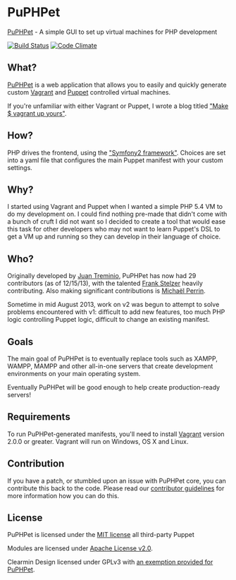 # PuPHPet #

[PuPHPet](https://puphpet.com) - A simple GUI to set up virtual machines for PHP development

[![Build Status](https://travis-ci.org/puphpet/puphpet.png)](https://travis-ci.org/puphpet/puphpet) [![Code Climate](https://codeclimate.com/github/puphpet/puphpet/badges/gpa.svg)](https://codeclimate.com/github/puphpet/puphpet)

## What? ##

[PuPHPet](https://puphpet.com) is a web application that allows you to easily and quickly generate custom
[Vagrant](http://vagrantup.com) and [Puppet](https://puppetlabs.com) controlled virtual machines.

If you're unfamiliar with either Vagrant or Puppet, I wrote a blog titled
["Make $ vagrant up yours"](https://jtreminio.com/2013/06/make_vagrant_up_yours/).

## How? ##

PHP drives the frontend, using the ["Symfony2 framework"](http://symfony.com/). Choices are set into a yaml file that
configures the main Puppet manifest with your custom settings.

## Why? ##

I started using Vagrant and Puppet when I wanted a simple PHP 5.4 VM to do my development on. I could find nothing
pre-made that didn't come with a bunch of cruft I did not want so I decided to create a tool that would ease this
task for other developers who may not want to learn Puppet's DSL to get a VM up and running so they can develop
in their language of choice.

## Who? ##

Originally developed by [Juan Treminio](https://jtreminio.com), PuPHPet has now had 29 contributors (as of 12/15/13),
with the talented [Frank Stelzer](https://twitter.com/frastel) heavily contributing. Also making significant
contributions is [Michaël Perrin](http://www.michaelperrin.fr/).

Sometime in mid August 2013, work on v2 was begun to attempt to solve problems encountered with v1: difficult to
add new features, too much PHP logic controlling Puppet logic, difficult to change an existing manifest.

## Goals ##

The main goal of PuPHPet is to eventually replace tools such as XAMPP, WAMPP, MAMPP and other all-in-one servers that
create development environments on your main operating system.

Eventually PuPHPet will be good enough to help create production-ready servers!

## Requirements ##

To run PuPHPet-generated manifests, you'll need to install [Vagrant](https://www.vagrantup.com/downloads.html)
version 2.0.0 or greater. Vagrant will run on Windows, OS X and Linux.

## Contribution ##

If you have a patch, or stumbled upon an issue with PuPHPet core, you can contribute this back to the code. Please read our [contributor guidelines](https://github.com/puphpet/puphpet/blob/master/CONTRIBUTING.md) for more information how you can do this.

## License ##

PuPHPet is licensed under the [MIT license](http://opensource.org/licenses/mit-license.php) all third-party Puppet

Modules are licensed under [Apache License v2.0](http://www.apache.org/licenses/LICENSE-2.0).

Clearmin Design licensed under GPLv3 with
[an exemption provided for PuPHPet](https://github.com/puphpet/puphpet/blob/master/LICENSE-DESIGN.md).
